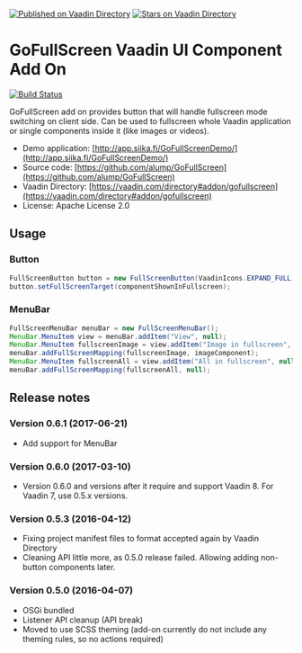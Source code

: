 [![Published on Vaadin  Directory](https://img.shields.io/badge/Vaadin%20Directory-published-00b4f0.svg)](https://vaadin.com/directory/component/gofullscreen)
[![Stars on Vaadin Directory](https://img.shields.io/vaadin-directory/star/gofullscreen.svg)](https://vaadin.com/directory/component/gofullscreen)

GoFullScreen Vaadin UI Component Add On
=======================================

[![Build Status](https://epic.siika.fi/jenkins/job/GoFullScreen%20(Vaadin)/badge/icon)](https://epic.siika.fi/jenkins/job/GoFullScreen%20(Vaadin)/)

GoFullScreen add on provides button that will handle fullscreen mode switching
on client side. Can be used to fullscreen whole Vaadin application or single
components inside it (like images or videos).

* Demo application: [http://app.siika.fi/GoFullScreenDemo/](http://app.siika.fi/GoFullScreenDemo/)
* Source code: [https://github.com/alump/GoFullScreen](https://github.com/alump/GoFullScreen)
* Vaadin Directory: [https://vaadin.com/directory#addon/gofullscreen](https://vaadin.com/directory#addon/gofullscreen)
* License: Apache License 2.0

## Usage

### Button

```java
FullScreenButton button = new FullScreenButton(VaadinIcons.EXPAND_FULL);
button.setFullScreenTarget(componentShownInFullscreen);
```

### MenuBar

```java
FullScreenMenuBar menuBar = new FullScreenMenuBar();
MenuBar.MenuItem view = menuBar.addItem("View", null);
MenuBar.MenuItem fullscreenImage = view.addItem("Image in fullscreen", null);
menuBar.addFullScreenMapping(fullscreenImage, imageComponent);
MenuBar.MenuItem fullscreenAll = view.addItem("All in fullscreen", null);
menuBar.addFullScreenMapping(fullscreenAll, null);
```

## Release notes

### Version 0.6.1 (2017-06-21)
- Add support for MenuBar

### Version 0.6.0 (2017-03-10)
- Version 0.6.0 and versions after it require and support Vaadin 8. For Vaadin 7, use 0.5.x versions.

### Version 0.5.3 (2016-04-12)
- Fixing project manifest files to format accepted again by Vaadin Directory
- Cleaning API little more, as 0.5.0 release failed. Allowing adding non-button components later.

### Version 0.5.0 (2016-04-07)
- OSGi bundled
- Listener API cleanup (API break)
- Moved to use SCSS theming (add-on currently do not include any theming rules, so no actions required)
